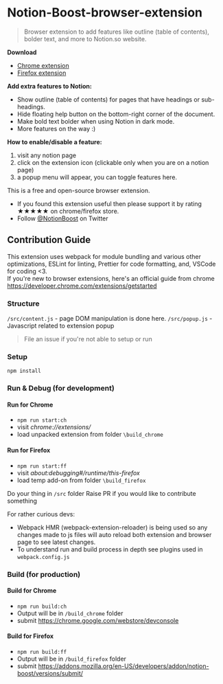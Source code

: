 # Notion-Boost-browser-extension

> Browser extension to add features like outline (table of contents), bolder text, and more to Notion.so website.

**Download**

- [Chrome extension](https://chrome.google.com/webstore/detail/notion-boost/eciepnnimnjaojlkcpdpcgbfkpcagahd)
- [Firefox extension](https://addons.mozilla.org/en-US/firefox/addon/notion-boost/)

**Add extra features to Notion:**

- Show outline (table of contents) for pages that have headings or sub-headings.
- Hide floating help button on the bottom-right corner of the document.
- Make bold text bolder when using Notion in dark mode.
- More features on the way :)

**How to enable/disable a feature:**

1. visit any notion page
2. click on the extension icon (clickable only when you are on a notion page)
3. a popup menu will appear, you can toggle features here.

This is a free and open-source browser extension.

- If you found this extension useful then please support it by rating ★★★★★ on chrome/firefox store.
- Follow [@NotionBoost](https://twitter.com/notionboost) on Twitter

## Contribution Guide

This extension uses webpack for module bundling and various other optimizations, ESLint for linting, Prettier for code formatting, and, VSCode for coding <3.  
If you're new to browser extensions, here's an official guide from chrome https://developer.chrome.com/extensions/getstarted

### Structure

`/src/content.js` - page DOM manipulation is done here.
`/src/popup.js` - Javascript related to extension popup

> File an issue if you're not able to setup or run

### Setup

`npm install`

### Run & Debug (for development)

#### Run for Chrome

- `npm run start:ch`
- visit _chrome://extensions/_
- load unpacked extension from folder `\build_chrome`

#### Run for Firefox

- `npm run start:ff`
- visit _about:debugging#/runtime/this-firefox_
- load temp add-on from folder `\build_firefox`

Do your thing in `/src` folder
Raise PR if you would like to contribute something

For rather curious devs:

- Webpack HMR (webpack-extension-reloader) is being used so any changes made to js files will auto reload both extension and browser page to see latest changes.
- To understand run and build process in depth see plugins used in `webpack.config.js`

### Build (for production)

#### Build for Chrome

- `npm run build:ch`
- Output will be in `/build_chrome` folder
- submit https://chrome.google.com/webstore/devconsole

#### Build for Firefox

- `npm run build:ff`
- Output will be in `/build_firefox` folder
- submit https://addons.mozilla.org/en-US/developers/addon/notion-boost/versions/submit/
